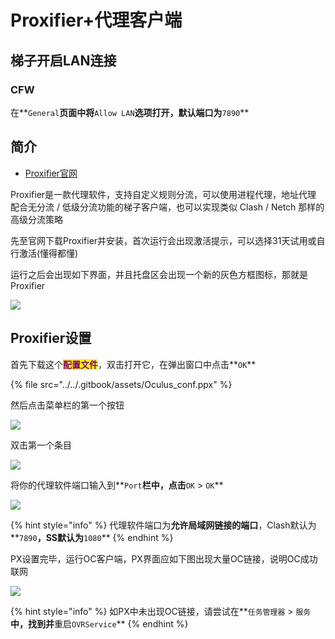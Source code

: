 # Proxifier+代理客户端

## 梯子开启LAN连接

### CFW

在**`General`**页面中将**`Allow LAN`**选项打开，默认端口为**`7890`**

## 简介

* [Proxifier官网](https://www.proxifier.com/)

Proxifier是一款代理软件，支持自定义规则分流，可以使用进程代理，地址代理\
配合无分流 / 低级分流功能的梯子客户端，也可以实现类似 Clash / Netch 那样的高级分流策略

先至官网下载Proxifier并安装，首次运行会出现激活提示，可以选择31天试用或自行激活(懂得都懂)

运行之后会出现如下界面，并且托盘区会出现一个新的灰色方框图标，那就是Proxifier

![](https://fastly.jsdelivr.net/gh/EYW-015/Oculus-guide-China/img/proxifier/px1.png)

## Proxifier设置

首先下载这个<mark style="color:purple;">**配置文件**</mark>，双击打开它，在弹出窗口中点击**`OK`**

{% file src="../../.gitbook/assets/Oculus_conf.ppx" %}

然后点击菜单栏的第一个按钮

![](https://fastly.jsdelivr.net/gh/EYW-015/Oculus-guide-China/img/proxifier/px2.png)

双击第一个条目

![](https://fastly.jsdelivr.net/gh/EYW-015/Oculus-guide-China/img/proxifier/px3.png)

将你的代理软件端口输入到**`Port`**栏中，点击**`OK` > `OK`**

![](https://fastly.jsdelivr.net/gh/EYW-015/Oculus-guide-China/img/proxifier/px4.png)

{% hint style="info" %}
代理软件端口为**允许局域网链接的端口**，Clash默认为**`7890`**，SS默认为**`1080`**
{% endhint %}

PX设置完毕，运行OC客户端，PX界面应如下图出现大量OC链接，说明OC成功联网

![](https://fastly.jsdelivr.net/gh/EYW-015/Oculus-guide-China/img/proxifier/px5.png)

{% hint style="info" %}
如PX中未出现OC链接，请尝试在**`任务管理器` > `服务`**中，找到并**重启`OVRService`**
{% endhint %}
